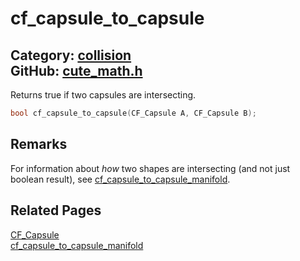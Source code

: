 # cf_capsule_to_capsule

Category: [collision](https://github.com/RandyGaul/cute_framework/blob/master/docs/api_reference?id=collision)  
GitHub: [cute_math.h](https://github.com/RandyGaul/cute_framework/blob/master/include/cute_math.h)  
---

Returns true if two capsules are intersecting.

```cpp
bool cf_capsule_to_capsule(CF_Capsule A, CF_Capsule B);
```

## Remarks

For information about _how_ two shapes are intersecting (and not just boolean result), see [cf_capsule_to_capsule_manifold](https://github.com/RandyGaul/cute_framework/blob/master/docs/collision/cf_capsule_to_capsule_manifold.md).

## Related Pages

[CF_Capsule](https://github.com/RandyGaul/cute_framework/blob/master/docs/collision/cf_capsule.md)  
[cf_capsule_to_capsule_manifold](https://github.com/RandyGaul/cute_framework/blob/master/docs/collision/cf_capsule_to_capsule_manifold.md)  
